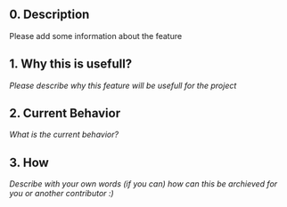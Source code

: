 ## 0. Description

Please add some information about the feature


## 1. Why this is usefull?

_Please describe why this feature will be usefull for the project_


## 2. Current Behavior

_What is the current behavior?_

 
## 3. How

_Describe with your own words (if you can) how can this be archieved for you or another contributor :)_
